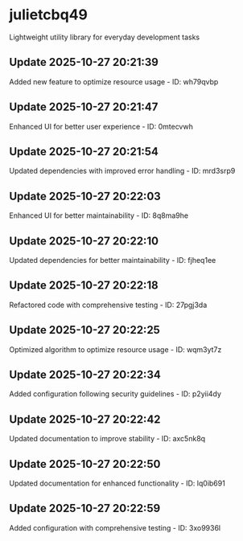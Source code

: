 # julietcbq49
Lightweight utility library for everyday development tasks

## Update 2025-10-27 20:21:39
Added new feature to optimize resource usage - ID: wh79qvbp


## Update 2025-10-27 20:21:47
Enhanced UI for better user experience - ID: 0mtecvwh


## Update 2025-10-27 20:21:54
Updated dependencies with improved error handling - ID: mrd3srp9


## Update 2025-10-27 20:22:03
Enhanced UI for better maintainability - ID: 8q8ma9he


## Update 2025-10-27 20:22:10
Updated dependencies for better maintainability - ID: fjheq1ee


## Update 2025-10-27 20:22:18
Refactored code with comprehensive testing - ID: 27pgj3da


## Update 2025-10-27 20:22:25
Optimized algorithm to optimize resource usage - ID: wqm3yt7z


## Update 2025-10-27 20:22:34
Added configuration following security guidelines - ID: p2yii4dy


## Update 2025-10-27 20:22:42
Updated documentation to improve stability - ID: axc5nk8q


## Update 2025-10-27 20:22:50
Updated documentation for enhanced functionality - ID: lq0ib691


## Update 2025-10-27 20:22:59
Added configuration with comprehensive testing - ID: 3xo9936l


